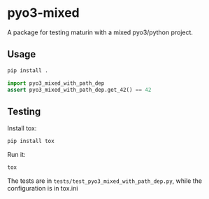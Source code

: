 # pyo3-mixed

A package for testing maturin with a mixed pyo3/python project.

## Usage

```bash
pip install .
```

```python
import pyo3_mixed_with_path_dep
assert pyo3_mixed_with_path_dep.get_42() == 42
```

## Testing

Install tox:

```bash
pip install tox
```

Run it:

```bash
tox
```

The tests are in `tests/test_pyo3_mixed_with_path_dep.py`, while the configuration is in tox.ini

